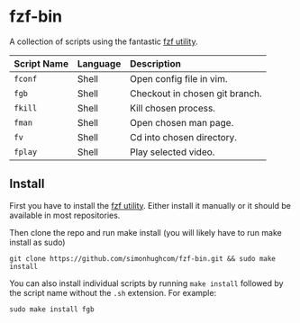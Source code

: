 # fzf-bin
A collection of scripts using the fantastic [fzf utility](https://github.com/junegunn/fzf).

| Script Name     | Language   | Description                      |
| :-------------- | :--------- | :------------------------------- |
| `fconf`         | Shell      | Open config file in vim.         |
| `fgb`           | Shell      | Checkout in chosen git branch.   |
| `fkill`         | Shell      | Kill chosen process.             |
| `fman`          | Shell      | Open chosen man page.            |
| `fv`            | Shell      | Cd into chosen directory.        |
| `fplay`         | Shell      | Play selected video.             |


## Install
First you have to install the [fzf utility](https://github.com/junegunn/fzf).
Either install it manually or it should be available in most repositories.

Then clone the repo and run make install (you will likely have to run make install as sudo)
```A shell
git clone https://github.com/simonhughcom/fzf-bin.git && sudo make install
```
You can also install individual scripts by running `make install` followed by the script name without the `.sh` extension. For example:
``` shell
sudo make install fgb
```

